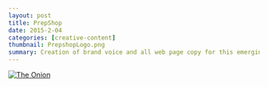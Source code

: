 ```yaml
---
layout: post
title: PrepShop
date: 2015-2-04
categories: [creative-content]
thumbnail: PrepshopLogo.png
summary: Creation of brand voice and all web page copy for this emerging business in the healthy eating industry.
---
```


<a class="zoom" href="{{ site.url }}/images/theonioncopy.png">
  <img alt="The Onion" src="{{ site.url }}/images/theonioncopy.png"/>
</a>
